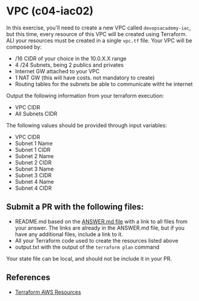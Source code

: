 # VPC (c04-iac02)

In this exercise, you'll need to create a new VPC called `devopsacademy-iac`, but this time, every resource of this VPC will be created using Terraform. ALl your resources must be created in a single `vpc.tf` file.
Your VPC will be composed by:
- /16 CIDR of your choice in the 10.0.X.X range
- 4 /24 Subnets, being 2 publics and  privates
- Internet GW attached to your VPC
- 1 NAT GW (this will have costs. not mandatory to create)
- Routing tables for the subnets be able to communicate witht he internet

Output the following information from your terraform execution:
- VPC CIDR
- All Subnets CIDR

The following values should be provided through input variables:
- VPC CIDR
- Subnet 1 Name
- Subnet 1 CIDR
- Subnet 2 Name
- Subnet 2 CIDR
- Subnet 3 Name
- Subnet 3 CIDR
- Subnet 4 Name
- Subnet 4 CIDR

## Submit a PR with the following files:
- README.md based on the [ANSWER.md file](ANSWER.md) with a link to all files from your answer. The links are already in the ANSWER.md file, but if you have any additional files, include a link to it.
- All your Terraform code used to create the resources listed above
- output.txt with the output of the `terraform plan` command

Your state file can be local, and should not be include it in your PR.

## References
- [Terraform AWS Resources](https://www.terraform.io/docs/providers/aws/index.html)
